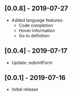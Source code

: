 ## [0.0.8] - 2019-07-27
- Added language features:
  - Code completion
  - Hover information
  - Go to definition

## [0.0.4] - 2019-07-17
- Update :submitForm

## [0.0.1] - 2019-07-16
- Initial release
